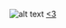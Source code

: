 ![alt text](https://upload.wikimedia.org/wikipedia/commons/7/70/Symbolic_Love_Heart.png)
[<3](/main.md)